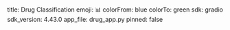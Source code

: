 title: Drug Classification
emoji: 📊
colorFrom: blue
colorTo: green
sdk: gradio
sdk_version: 4.43.0
app_file: drug_app.py
pinned: false